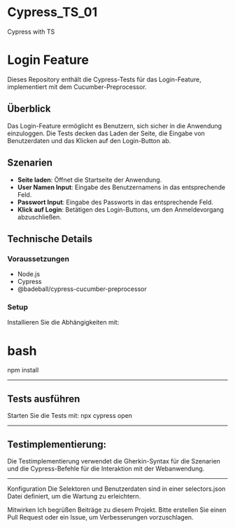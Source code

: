 # Cypress_TS_01
Cypress with TS 

# Login Feature

Dieses Repository enthält die Cypress-Tests für das Login-Feature, implementiert mit dem Cucumber-Preprocessor.

## Überblick

Das Login-Feature ermöglicht es Benutzern, sich sicher in die Anwendung einzuloggen. Die Tests decken das Laden der Seite, die Eingabe von Benutzerdaten und das Klicken auf den Login-Button ab.

## Szenarien

- **Seite laden**: Öffnet die Startseite der Anwendung.
- **User Namen Input**: Eingabe des Benutzernamens in das entsprechende Feld.
- **Passwort Input**: Eingabe des Passworts in das entsprechende Feld.
- **Klick auf Login**: Betätigen des Login-Buttons, um den Anmeldevorgang abzuschließen.

## Technische Details
### Voraussetzungen
- Node.js
- Cypress
- @badeball/cypress-cucumber-preprocessor

### Setup
Installieren Sie die Abhängigkeiten mit:

# bash
npm install

*****

## Tests ausführen
Starten Sie die Tests mit:
npx cypress open


******

## Testimplementierung:
Die Testimplementierung verwendet die Gherkin-Syntax für die Szenarien und die Cypress-Befehle für die Interaktion mit der Webanwendung.

*****

Konfiguration
Die Selektoren und Benutzerdaten sind in einer selectors.json Datei definiert, um die Wartung zu erleichtern.

Mitwirken
Ich begrüßen Beiträge zu diesem Projekt. 
Bitte erstellen Sie einen Pull Request oder ein Issue, um Verbesserungen vorzuschlagen.
